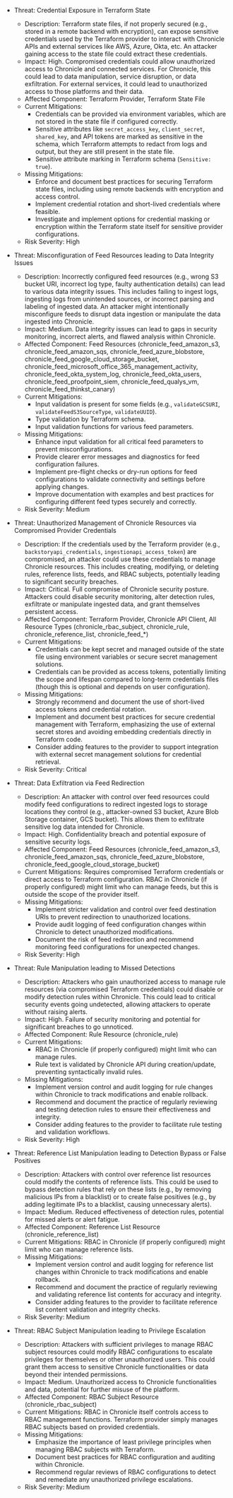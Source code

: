 - Threat: Credential Exposure in Terraform State
  - Description: Terraform state files, if not properly secured (e.g., stored in a remote backend with encryption), can expose sensitive credentials used by the Terraform provider to interact with Chronicle APIs and external services like AWS, Azure, Okta, etc. An attacker gaining access to the state file could extract these credentials.
  - Impact: High. Compromised credentials could allow unauthorized access to Chronicle and connected services. For Chronicle, this could lead to data manipulation, service disruption, or data exfiltration. For external services, it could lead to unauthorized access to those platforms and their data.
  - Affected Component: Terraform Provider, Terraform State File
  - Current Mitigations:
    - Credentials can be provided via environment variables, which are not stored in the state file if configured correctly.
    - Sensitive attributes like `secret_access_key`, `client_secret`, `shared_key`, and API tokens are marked as sensitive in the schema, which Terraform attempts to redact from logs and output, but they are still present in the state file.
    - Sensitive attribute marking in Terraform schema (`Sensitive: true`).
  - Missing Mitigations:
    - Enforce and document best practices for securing Terraform state files, including using remote backends with encryption and access control.
    - Implement credential rotation and short-lived credentials where feasible.
    - Investigate and implement options for credential masking or encryption within the Terraform state itself for sensitive provider configurations.
  - Risk Severity: High

- Threat: Misconfiguration of Feed Resources leading to Data Integrity Issues
  - Description: Incorrectly configured feed resources (e.g., wrong S3 bucket URI, incorrect log type, faulty authentication details) can lead to various data integrity issues. This includes failing to ingest logs, ingesting logs from unintended sources, or incorrect parsing and labeling of ingested data. An attacker might intentionally misconfigure feeds to disrupt data ingestion or manipulate the data ingested into Chronicle.
  - Impact: Medium. Data integrity issues can lead to gaps in security monitoring, incorrect alerts, and flawed analysis within Chronicle.
  - Affected Component: Feed Resources (chronicle_feed_amazon_s3, chronicle_feed_amazon_sqs, chronicle_feed_azure_blobstore, chronicle_feed_google_cloud_storage_bucket, chronicle_feed_microsoft_office_365_management_activity, chronicle_feed_okta_system_log, chronicle_feed_okta_users, chronicle_feed_proofpoint_siem, chronicle_feed_qualys_vm, chronicle_feed_thinkst_canary)
  - Current Mitigations:
    - Input validation is present for some fields (e.g., `validateGCSURI`, `validateFeedS3SourceType`, `validateUUID`).
    - Type validation by Terraform schema.
    - Input validation functions for various feed parameters.
  - Missing Mitigations:
    - Enhance input validation for all critical feed parameters to prevent misconfigurations.
    - Provide clearer error messages and diagnostics for feed configuration failures.
    - Implement pre-flight checks or dry-run options for feed configurations to validate connectivity and settings before applying changes.
    - Improve documentation with examples and best practices for configuring different feed types securely and correctly.
  - Risk Severity: Medium

- Threat: Unauthorized Management of Chronicle Resources via Compromised Provider Credentials
  - Description: If the credentials used by the Terraform provider (e.g., `backstoryapi_credentials`, `ingestionapi_access_token`) are compromised, an attacker could use these credentials to manage Chronicle resources. This includes creating, modifying, or deleting rules, reference lists, feeds, and RBAC subjects, potentially leading to significant security breaches.
  - Impact: Critical. Full compromise of Chronicle security posture. Attackers could disable security monitoring, alter detection rules, exfiltrate or manipulate ingested data, and grant themselves persistent access.
  - Affected Component: Terraform Provider, Chronicle API Client, All Resource Types (chronicle_rbac_subject, chronicle_rule, chronicle_reference_list, chronicle_feed_*)
  - Current Mitigations:
    - Credentials can be kept secret and managed outside of the state file using environment variables or secure secret management solutions.
    - Credentials can be provided as access tokens, potentially limiting the scope and lifespan compared to long-term credentials files (though this is optional and depends on user configuration).
  - Missing Mitigations:
    - Strongly recommend and document the use of short-lived access tokens and credential rotation.
    - Implement and document best practices for secure credential management with Terraform, emphasizing the use of external secret stores and avoiding embedding credentials directly in Terraform code.
    - Consider adding features to the provider to support integration with external secret management solutions for credential retrieval.
  - Risk Severity: Critical

- Threat: Data Exfiltration via Feed Redirection
  - Description: An attacker with control over feed resources could modify feed configurations to redirect ingested logs to storage locations they control (e.g., attacker-owned S3 bucket, Azure Blob Storage container, GCS bucket). This allows them to exfiltrate sensitive log data intended for Chronicle.
  - Impact: High. Confidentiality breach and potential exposure of sensitive security logs.
  - Affected Component: Feed Resources (chronicle_feed_amazon_s3, chronicle_feed_amazon_sqs, chronicle_feed_azure_blobstore, chronicle_feed_google_cloud_storage_bucket)
  - Current Mitigations:  Requires compromised Terraform credentials or direct access to Terraform configuration. RBAC in Chronicle (if properly configured) might limit who can manage feeds, but this is outside the scope of the provider itself.
  - Missing Mitigations:
    - Implement stricter validation and control over feed destination URIs to prevent redirection to unauthorized locations.
    - Provide audit logging of feed configuration changes within Chronicle to detect unauthorized modifications.
    - Document the risk of feed redirection and recommend monitoring feed configurations for unexpected changes.
  - Risk Severity: High

- Threat: Rule Manipulation leading to Missed Detections
  - Description: Attackers who gain unauthorized access to manage rule resources (via compromised Terraform credentials) could disable or modify detection rules within Chronicle. This could lead to critical security events going undetected, allowing attackers to operate without raising alerts.
  - Impact: High. Failure of security monitoring and potential for significant breaches to go unnoticed.
  - Affected Component: Rule Resource (chronicle_rule)
  - Current Mitigations:
    - RBAC in Chronicle (if properly configured) might limit who can manage rules.
    - Rule text is validated by Chronicle API during creation/update, preventing syntactically invalid rules.
  - Missing Mitigations:
    - Implement version control and audit logging for rule changes within Chronicle to track modifications and enable rollback.
    - Recommend and document the practice of regularly reviewing and testing detection rules to ensure their effectiveness and integrity.
    - Consider adding features to the provider to facilitate rule testing and validation workflows.
  - Risk Severity: High

- Threat: Reference List Manipulation leading to Detection Bypass or False Positives
  - Description: Attackers with control over reference list resources could modify the contents of reference lists. This could be used to bypass detection rules that rely on these lists (e.g., by removing malicious IPs from a blacklist) or to create false positives (e.g., by adding legitimate IPs to a blacklist, causing unnecessary alerts).
  - Impact: Medium. Reduced effectiveness of detection rules, potential for missed alerts or alert fatigue.
  - Affected Component: Reference List Resource (chronicle_reference_list)
  - Current Mitigations: RBAC in Chronicle (if properly configured) might limit who can manage reference lists.
  - Missing Mitigations:
    - Implement version control and audit logging for reference list changes within Chronicle to track modifications and enable rollback.
    - Recommend and document the practice of regularly reviewing and validating reference list contents for accuracy and integrity.
    - Consider adding features to the provider to facilitate reference list content validation and integrity checks.
  - Risk Severity: Medium

- Threat: RBAC Subject Manipulation leading to Privilege Escalation
  - Description: Attackers with sufficient privileges to manage RBAC subject resources could modify RBAC configurations to escalate privileges for themselves or other unauthorized users. This could grant them access to sensitive Chronicle functionalities or data beyond their intended permissions.
  - Impact: Medium. Unauthorized access to Chronicle functionalities and data, potential for further misuse of the platform.
  - Affected Component: RBAC Subject Resource (chronicle_rbac_subject)
  - Current Mitigations: RBAC in Chronicle itself controls access to RBAC management functions. Terraform provider simply manages RBAC subjects based on provided credentials.
  - Missing Mitigations:
    -  Emphasize the importance of least privilege principles when managing RBAC subjects with Terraform.
    -  Document best practices for RBAC configuration and auditing within Chronicle.
    -  Recommend regular reviews of RBAC configurations to detect and remediate any unauthorized privilege escalations.
  - Risk Severity: Medium

